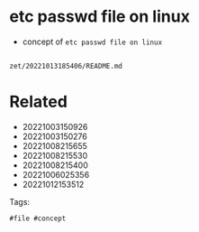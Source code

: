 # etc passwd file on linux

- concept of `etc passwd file on linux`

```
```

` zet/20221013185406/README.md `

# Related

- 20221003150926
- 20221003150276
- 20221008215655
- 20221008215530
- 20221008215400
- 20221006025356
- 20221012153512

Tags:

    #file #concept
